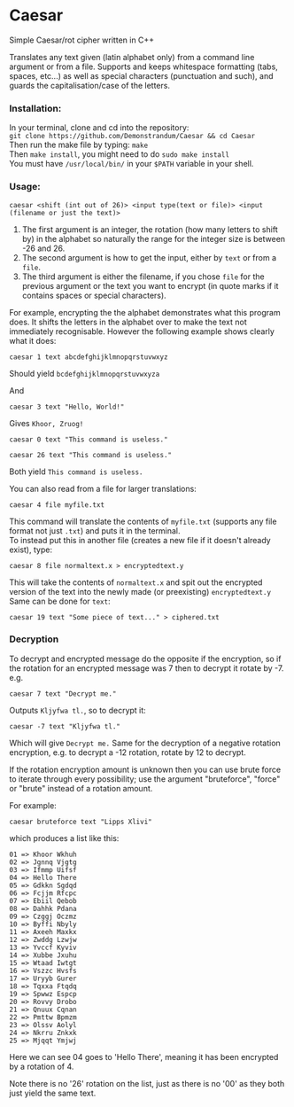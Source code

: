 # Caesar
Simple Caesar/rot cipher written in C++

Translates any text given (latin alphabet only) from a command line argument or from a file. Supports and keeps whitespace formatting (tabs, spaces, etc...) as well as special characters (punctuation and such), and guards the capitalisation/case of the letters.

### Installation:
In your terminal, clone and cd into the repository:<br />
`git clone https://github.com/Demonstrandum/Caesar && cd Caesar`<br />
Then run the make file by typing: `make`<br />
Then `make install`, you might need to do `sudo make install`<br />
You must have `/usr/local/bin/` in your `$PATH` variable in your shell.

### Usage:
`caesar <shift (int out of 26)> <input type(text or file)> <input (filename or just the text)>`
1. The first argument is an integer, the rotation (how many letters to shift by) in the alphabet so naturally the range for the integer size is between -26 and 26.
2. The second argument is how to get the input, either by `text` or from a `file`.
3. The third argument is either the filename, if you chose `file` for the previous argument or the text you want to encrypt (in quote marks if it contains spaces or special characters).

For example, encrypting the the alphabet demonstrates what this program does. It shifts the letters in the alphabet over to make the text not immediately recognisable. However the following example shows clearly what it does:
```shell
caesar 1 text abcdefghijklmnopqrstuvwxyz
```
Should yield `bcdefghijklmnopqrstuvwxyza`

And
```shell
caesar 3 text "Hello, World!"
```
Gives `Khoor, Zruog!`
```shell
caesar 0 text "This command is useless."
```
```shell
caesar 26 text "This command is useless."
```
Both yield `This command is useless.`

You can also read from a file for larger translations:
```shell
caesar 4 file myfile.txt
```
This command will translate the contents of `myfile.txt` (supports any file format not just `.txt`) and puts it in the terminal.</br>
To instead put this in another file (creates a new file if it doesn't already exist), type:
```shell
caesar 8 file normaltext.x > encryptedtext.y
```
This will take the contents of `normaltext.x` and spit out the encrypted version of the text into the newly made (or preexisting) `encryptedtext.y`<br />
Same can be done for `text`:
```shell
caesar 19 text "Some piece of text..." > ciphered.txt
```
### Decryption
To decrypt and encrypted message do the opposite if the encryption, so if the rotation for an encrypted message was 7 then to decrypt it rotate by -7.
e.g.
```shell
caesar 7 text "Decrypt me."
```
Outputs `Kljyfwa tl.`,
so to decrypt it:
```shell
caesar -7 text "Kljyfwa tl."
```
Which will give `Decrypt me.`
Same for the decryption of a negative rotation encryption, e.g. to decrypt a -12 rotation, rotate by 12 to decrypt.

If the rotation encryption amount is unknown then you can use brute force to iterate through every possibility; use the argument "bruteforce", "force" or "brute" instead of a rotation amount.

For example:
```shell
caesar bruteforce text "Lipps Xlivi"
```
which produces a list like this:
```
01 => Khoor Wkhuh
02 => Jgnnq Vjgtg
03 => Ifmmp Uifsf
04 => Hello There
05 => Gdkkn Sgdqd
06 => Fcjjm Rfcpc
07 => Ebiil Qebob
08 => Dahhk Pdana
09 => Czggj Oczmz
10 => Byffi Nbyly
11 => Axeeh Maxkx
12 => Zwddg Lzwjw
13 => Yvccf Kyviv
14 => Xubbe Jxuhu
15 => Wtaad Iwtgt
16 => Vszzc Hvsfs
17 => Uryyb Gurer
18 => Tqxxa Ftqdq
19 => Spwwz Espcp
20 => Rovvy Drobo
21 => Qnuux Cqnan
22 => Pmttw Bpmzm
23 => Olssv Aolyl
24 => Nkrru Znkxk
25 => Mjqqt Ymjwj
```
Here we can see 04 goes to 'Hello There', meaning it has been encrypted by a rotation of 4.

Note there is no '26' rotation on the list, just as there is no '00' as they both just yield the same text.
